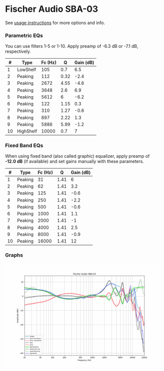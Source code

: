 # Fischer Audio SBA-03
See [usage instructions](https://github.com/jaakkopasanen/AutoEq#usage) for more options and info.

### Parametric EQs
You can use filters 1-5 or 1-10. Apply preamp of -6.3 dB or -7.1 dB, respectively.

|   # | Type      |   Fc (Hz) |    Q |   Gain (dB) |
|-----|-----------|-----------|------|-------------|
|   1 | LowShelf  |       105 | 0.7  |         6.5 |
|   2 | Peaking   |       112 | 0.32 |        -2.4 |
|   3 | Peaking   |      2672 | 4.55 |        -4.6 |
|   4 | Peaking   |      3648 | 2.6  |         6.9 |
|   5 | Peaking   |      5612 | 6    |        -6.2 |
|   6 | Peaking   |       122 | 1.15 |         0.3 |
|   7 | Peaking   |       310 | 1.27 |        -0.6 |
|   8 | Peaking   |       897 | 2.22 |         1.3 |
|   9 | Peaking   |      5886 | 5.99 |        -1.2 |
|  10 | HighShelf |     10000 | 0.7  |         7   |

### Fixed Band EQs
When using fixed band (also called graphic) equalizer, apply preamp of **-12.0 dB** (if available) and set gains manually with these parameters.

|   # | Type    |   Fc (Hz) |    Q |   Gain (dB) |
|-----|---------|-----------|------|-------------|
|   1 | Peaking |        31 | 1.41 |         6   |
|   2 | Peaking |        62 | 1.41 |         3.2 |
|   3 | Peaking |       125 | 1.41 |        -0.6 |
|   4 | Peaking |       250 | 1.41 |        -2.2 |
|   5 | Peaking |       500 | 1.41 |        -0.6 |
|   6 | Peaking |      1000 | 1.41 |         1.1 |
|   7 | Peaking |      2000 | 1.41 |        -1   |
|   8 | Peaking |      4000 | 1.41 |         2.5 |
|   9 | Peaking |      8000 | 1.41 |        -0.9 |
|  10 | Peaking |     16000 | 1.41 |        12   |

### Graphs
![](./Fischer%20Audio%20SBA-03.png)
